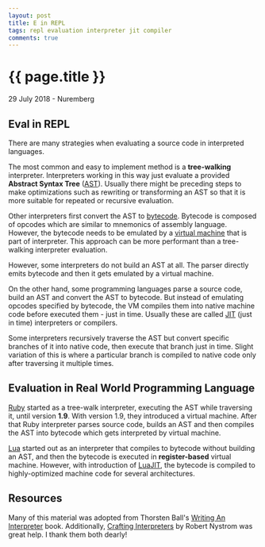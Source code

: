 ```yaml
---
layout: post
title: E in REPL
tags: repl evaluation interpreter jit compiler
comments: true
---
```


# {{ page.title }}

<p class="meta">29 July 2018 - Nuremberg</p>

## Eval in REPL

There are many strategies when evaluating a source code in interpreted
languages.

The most common and easy to implement method is a **tree-walking** interpreter.
Interpreters working in this way just evaluate a provided **Abstract Syntax
Tree** ([AST][ast]). Usually there might be preceding steps to make
optimizations such as rewriting or transforming an AST so that it is more
suitable for repeated or recursive evaluation.

Other interpreters first convert the AST to [bytecode][bytecode]. Bytecode is
composed of opcodes which are similar to mnemonics of assembly language.
However, the bytecode needs to be emulated by a [virtual machine][vm] that is
part of interpreter. This approach can be more performant than a tree-walking
interpreter evaluation.

However, some interpreters do not build an AST at all. The parser directly emits
bytecode and then it gets emulated by a virtual machine.

On the other hand, some programming languages parse a source code, build an AST
and convert the AST to bytecode. But instead of emulating opcodes specified by
bytecode, the VM compiles them into native machine code before executed them -
just in time. Usually these are called [JIT][jit] (just in time) interpreters or
compilers.

Some interpreters recursively traverse the AST but convert specific branches of
it into native code, then execute that branch just in time. Slight variation of
this is where a particular branch is compiled to native code only after
traversing it multiple times.

## Evaluation in Real World Programming Language

[Ruby][ruby] started as a tree-walk interpreter, executing the AST while
traversing it, until version **1.9**. With version 1.9, they introduced a
virtual machine. After that Ruby interpreter parses source code, builds an AST
and then compiles the AST into bytecode which gets interpreted by virtual
machine.

[Lua][lua] started out as an interpreter that compiles to bytecode without
building an AST, and then the bytecode is executed in **register-based** virtual
machine. However, with introduction of [LuaJIT][luajit], the bytecode is
compiled to highly-optimized machine code for several architectures.

## Resources

Many of this material was adopted from Thorsten Ball's [Writing An
Interpreter][monkeylang] book. Additionally, [Crafting Interpreters][ci] by
Robert Nystrom was great help. I thank them both dearly!

[ast]: https://en.wikipedia.org/wiki/Abstract_syntax_tree
[bytecode]: https://en.wikipedia.org/wiki/Bytecode
[vm]: https://en.wikipedia.org/wiki/Virtual_machine
[jit]: https://en.wikipedia.org/wiki/Just-in-time_compilation
[ruby]: https://www.ruby-lang.org/en/
[lua]: https://www.lua.org/
[luajit]: http://luajit.org/
[monkeylang]: https://interpreterbook.com/
[ci]: http://craftinginterpreters.com/
